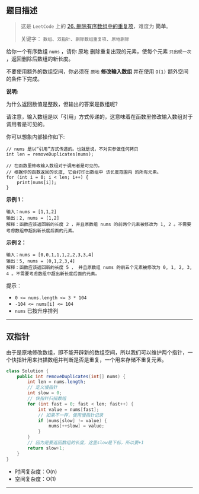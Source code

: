 ## 题目描述
> 这是 `LeetCode` 上的 [26. 删除有序数组中的重复项](https://leetcode-cn.com/problems/remove-duplicates-from-sorted-array/)，难度为 **简单**。
>
> 关键字： `数组`、`双指针`、`删除数组重复项`、`原地删除`

给你一个有序数组 `nums` ，请你 原地 删除重复出现的元素，使每个元素 `只出现一次` ，返回删除后数组的新长度。

不要使用额外的数组空间，你必须在 `原地` **修改输入数组** 并在使用 `O(1)` 额外空间的条件下完成。


**说明:**

为什么返回数值是整数，但输出的答案是数组呢?

请注意，输入数组是以「引用」方式传递的，这意味着在函数里修改输入数组对于调用者是可见的。

你可以想象内部操作如下:

```
// nums 是以“引用”方式传递的。也就是说，不对实参做任何拷贝
int len = removeDuplicates(nums);

// 在函数里修改输入数组对于调用者是可见的。
// 根据你的函数返回的长度, 它会打印出数组中 该长度范围内 的所有元素。
for (int i = 0; i < len; i++) {
    print(nums[i]);
}
```


**示例 1：**
```
输入：nums = [1,1,2]
输出：2, nums = [1,2]
解释：函数应该返回新的长度 2 ，并且原数组 nums 的前两个元素被修改为 1, 2 。不需要考虑数组中超出新长度后面的元素。
```

**示例 2：**
```
输入：nums = [0,0,1,1,1,2,2,3,3,4]
输出：5, nums = [0,1,2,3,4]
解释：函数应该返回新的长度 5 ， 并且原数组 nums 的前五个元素被修改为 0, 1, 2, 3, 4 。不需要考虑数组中超出新长度后面的元素。
```

提示：

- `0 <= nums.length <= 3 * 104`
- `-104 <= nums[i] <= 104`
- `nums` 已按升序排列

<hr>

## 双指针
由于是原地修改数组，即不能开辟新的数组空间，所以我们可以维护两个指针，一个快指针用来扫描数组并判断是否是重复，一个用来存储不重复元素。
```java
class Solution {
    public int removeDuplicates(int[] nums) {
        int len = nums.length;
        // 定义慢指针
        int slow = 0;
        // 快指针扫描数组
        for (int fast = 0; fast < len; fast++) {
            int value = nums[fast];
            // 如果不一样，使用慢指针记录
            if (nums[slow] != value) {
                nums[++slow] = value;
            }
        }
        // 因为是要返回数组的长度，这里slow是下标，所以要+1
        return slow+1;
    }
}
```
- 时间复杂度：O(n)
- 空间复杂度：O(1)

<hr>


